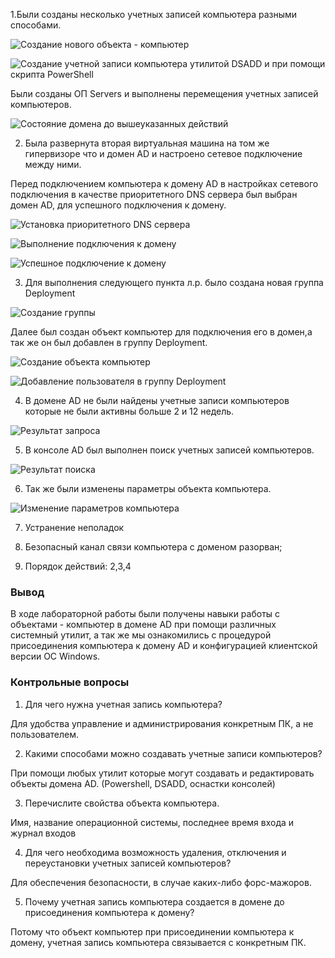 1.Были созданы несколько учетных записей компьютера разными способами.

![Создание нового объекта - компьютер](./files/p1p1.jpg)
   
![Создание учетной записи компьютера утилитой DSADD и при помощи скрипта PowerShell](./files/p1p2.jpg)

Были созданы ОП Servers и выполнены перемещения учетных записей компьютеров.

![Состояние домена до вышеуказанных действий](./files/p1p3.jpg)

2. Была развернута вторая виртуальная машина на том же гипервизоре что и домен AD и настроено сетевое подключение между ними.

Перед подключением компьютера к домену AD в настройках сетевого подключения в качестве приоритетного DNS сервера был выбран домен AD, для успешного подключения к домену.

![Установка приоритетного DNS сервера](./files/p2p1.jpg)

![Выполнение подключения к домену](./files/p2p2.jpg)

![Успешное подключение к домену](./files/p2p3.jpg)

3. Для выполнения следующего пункта л.р. было создана новая группа Deployment

![Создание группы](./files/p3p1.jpg)

Далее был создан объект компьютер для подключения его в домен,а так же он был добавлен в группу Deployment.

![Создание объекта компьютер](./files/p3p2.jpg)

![Добавление пользователя в группу Deployment](./files/p3p3.jpg)

4. В домене AD не были найдены учетные записи компьютеров которые не были активны больше 2 и 12 недель.

![Результат запроса](./files/p4p1.jpg)

5. В консоле AD был выполнен поиск учетных записей компьютеров.

![Результат поиска](./files/p5p1.jpg)

6. Так же были изменены параметры объекта компьютера.

![Изменение параметров компьютера](./files/p5p2.jpg)

7.  Устранение неполадок 

   1. Безопасный канал связи компьютера с доменом разорван;
   2. Порядок действий: 2,3,4

### Вывод

В ходе лабораторной работы были получены навыки работы с объектами - компьютер в домене AD при помощи различных системный утилит, а так же мы ознакомились с процедурой присоединения компьютера к домену AD и конфигурацией клиентской версии ОС Windows.

### Контрольные вопросы

1. Для чего нужна учетная запись компьютера?

Для удобства управление и администрирования конкретным ПК, а не пользователем.

2. Какими способами можно создавать учетные записи
компьютеров?

При помощи любых утилит которые могут создавать и редактировать объекты домена AD. (Powershell,  DSADD, оснастки консолей)

3. Перечислите свойства объекта компьютера.

Имя, название операционной системы, последнее время входа и журнал входов

4. Для чего необходима возможность удаления, отключения и
переустановки учетных записей компьютеров?

Для обеспечения безопасности, в случае каких-либо форс-мажоров.

5. Почему учетная запись компьютера создается в домене до
присоединения компьютера к домену?

Потому что объект компьютер при присоединении компьютера к домену, учетная запись компьютера связывается с конкретным ПК.